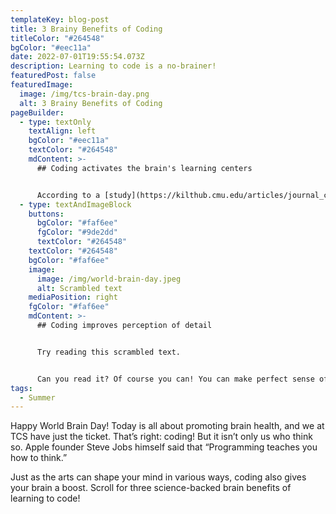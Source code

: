 ```yaml
---
templateKey: blog-post
title: 3 Brainy Benefits of Coding
titleColor: "#264548"
bgColor: "#eec11a"
date: 2022-07-01T19:55:54.073Z
description: Learning to code is a no-brainer!
featuredPost: false
featuredImage:
  image: /img/tcs-brain-day.png
  alt: 3 Brainy Benefits of Coding
pageBuilder:
  - type: textOnly
    textAlign: left
    bgColor: "#eec11a"
    textColor: "#264548"
    mdContent: >-
      ## Coding activates the brain's learning centers


      According to a [study](https://kilthub.cmu.edu/articles/journal_contribution/Understanding_Understanding_Source_Code_with_Functional_Magnetic_Resonance_Imaging/6626357) conducted by Dr. Janet Siegmund, one of the world’s foremost programming experts, coding activates five regions of the brain related to language processing, working memory, and problem-solving. Since coding tasks require a range of complex skills, the brain adapts to reinforce associations between distinct parts of the brain. Forming these flexible intra-brain connections is a great workout for the brain, strengthening its ability to learn, memorize, and perform.
  - type: textAndImageBlock
    buttons:
      bgColor: "#faf6ee"
      fgColor: "#9de2dd"
      textColor: "#264548"
    textColor: "#264548"
    bgColor: "#faf6ee"
    image:
      image: /img/world-brain-day.jpeg
      alt: Scrambled text
    mediaPosition: right
    fgColor: "#faf6ee"
    mdContent: >-
      ## Coding improves perception of detail


      Try reading this scrambled text.


      Can you read it? Of course you can! You can make perfect sense of it, even though it’s a total mess. Because our brains don’t perceive individual letters; they perceive words as a whole. This is an AMAZING ability of our brains, but it also means that we’re hard-wired to see the big picture over the nitty gritty details — and successful code depends on the nitty gritty details. You can’t write “string” as “srting”: even though your brain understands what it means, a computer will not. As you code, you train yourself to recognize characters just as well as words and sentences, boosting your brain’s ability to pick up on small details.
tags:
  - Summer
---
```

Happy World Brain Day! Today is all about promoting brain health, and we at TCS have just the ticket. That’s right: coding! But it isn’t only us who think so. Apple founder Steve Jobs himself said that “Programming teaches you how to think.”

Just as the arts can shape your mind in various ways, coding also gives your brain a boost. Scroll for three science-backed brain benefits of learning to code!